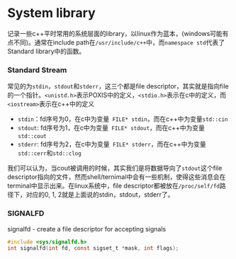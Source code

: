 # System library
记录一些c++平时常用的系统层面的library，以linux作为蓝本，(windows可能有点不同)。通常在include path在`/usr/include/c++`中，而`namespace std`代表了Standard library中的函数。

### Standard Stream
常见的为`stdin`，`stdout`和`stderr`，这三个都是file descriptor，其实就是指向file的一个指针。`<unistd.h>`表示POXIS中的定义，`<stdio.h>`表示在c中的定义，而` <iostream>`表示在c++中的定义
* `stdin`：fd序号为0，在c中为变量` FILE* stdin`，而在c++中为变量`std::cin`
* `stdout`: fd序号为1，在c中为变量` FILE* stdout`，而在c++中为变量`std::cout`
* `stderr`: fd序号为2，在c中为变量` FILE* stderr`，而在c++中为变量`std::cerr`和`std::clog`

我们可以认为，当cout被调用的时候，其实我们是将数据导向了`stdout`这个file descriptor指向的文件，然而shell/ternimal中会有一些机制，使得这些消息会在terminal中显示出来。在linux系统中，file descriptor都被放在`/proc/self/fd`路径下，对应的0, 1, 2就是上面说的stdin，stdout，stderr了。

### SIGNALFD
signalfd - create a file descriptor for accepting signals
```c
#include <sys/signalfd.h>
int signalfd(int fd, const sigset_t *mask, int flags);
```
